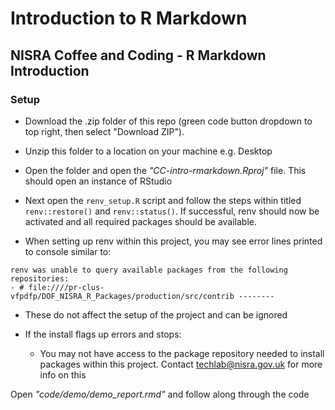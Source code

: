 # Introduction to R Markdown
## NISRA Coffee and Coding - R Markdown Introduction

### Setup 
- Download the .zip folder of this repo (green code button dropdown to top right, then select "Download ZIP").

- Unzip this folder to a location on your machine e.g. Desktop

- Open the folder and open the _"CC-intro-rmarkdown.Rproj"_ file. This should open an instance of RStudio

- Next open the `renv_setup.R` script and follow the steps within titled `renv::restore()` and `renv::status()`. If successful, renv should now be activated and all required packages should be available.

- When setting up renv within this project, you may see error lines printed to console similar to: 
```
renv was unable to query available packages from the following repositories: 
- # file:////pr-clus-vfpdfp/DOF_NISRA_R_Packages/production/src/contrib --------
```
- These do not affect the setup of the project and can be ignored

- If the install flags up errors and stops:
  - You may not have access to the package repository needed to install packages within this project. Contact techlab@nisra.gov.uk for more info on this

Open _"code/demo/demo_report.rmd"_ and follow along through the code
